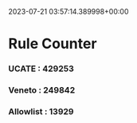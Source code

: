 2023-07-21 03:57:14.389998+00:00
# Rule Counter 
 ### UCATE : 429253

 ### Veneto : 249842

 ### Allowlist : 13929